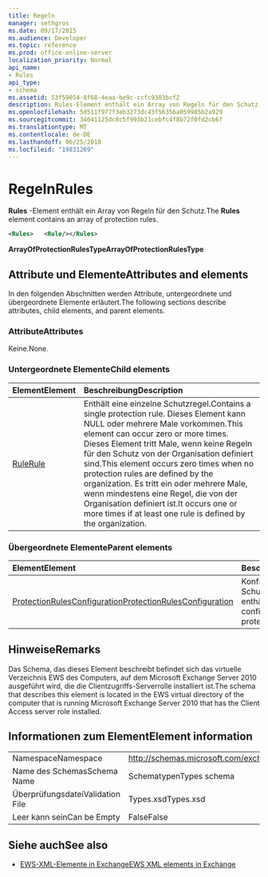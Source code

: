 ```yaml
---
title: Regeln
manager: sethgros
ms.date: 09/17/2015
ms.audience: Developer
ms.topic: reference
ms.prod: office-online-server
localization_priority: Normal
api_name:
- Rules
api_type:
- schema
ms.assetid: 53f59054-8f68-4eaa-be9c-ccfc9383bcf2
description: Rules-Element enthält ein Array von Regeln für den Schutz.
ms.openlocfilehash: 5d511f977f3eb3273dc43f56356a059985b2a929
ms.sourcegitcommit: 34041125dc8c5f993b21cebfc4f8b72f0fd2cb6f
ms.translationtype: MT
ms.contentlocale: de-DE
ms.lasthandoff: 06/25/2018
ms.locfileid: "19831269"
---
```

# <a name="rules"></a><span data-ttu-id="abc46-103">Regeln</span><span class="sxs-lookup"><span data-stu-id="abc46-103">Rules</span></span>

<span data-ttu-id="abc46-104">**Rules** -Element enthält ein Array von Regeln für den Schutz.</span><span class="sxs-lookup"><span data-stu-id="abc46-104">The **Rules** element contains an array of protection rules.</span></span> 
  
```xml
<Rules>   <Rule/></Rules>
```

 <span data-ttu-id="abc46-105">**ArrayOfProtectionRulesType**</span><span class="sxs-lookup"><span data-stu-id="abc46-105">**ArrayOfProtectionRulesType**</span></span>
## <a name="attributes-and-elements"></a><span data-ttu-id="abc46-106">Attribute und Elemente</span><span class="sxs-lookup"><span data-stu-id="abc46-106">Attributes and elements</span></span>

<span data-ttu-id="abc46-107">In den folgenden Abschnitten werden Attribute, untergeordnete und übergeordnete Elemente erläutert.</span><span class="sxs-lookup"><span data-stu-id="abc46-107">The following sections describe attributes, child elements, and parent elements.</span></span>
  
### <a name="attributes"></a><span data-ttu-id="abc46-108">Attribute</span><span class="sxs-lookup"><span data-stu-id="abc46-108">Attributes</span></span>

<span data-ttu-id="abc46-109">Keine.</span><span class="sxs-lookup"><span data-stu-id="abc46-109">None.</span></span>
  
### <a name="child-elements"></a><span data-ttu-id="abc46-110">Untergeordnete Elemente</span><span class="sxs-lookup"><span data-stu-id="abc46-110">Child elements</span></span>

|<span data-ttu-id="abc46-111">**Element**</span><span class="sxs-lookup"><span data-stu-id="abc46-111">**Element**</span></span>|<span data-ttu-id="abc46-112">**Beschreibung**</span><span class="sxs-lookup"><span data-stu-id="abc46-112">**Description**</span></span>|
|:-----|:-----|
|[<span data-ttu-id="abc46-113">Rule</span><span class="sxs-lookup"><span data-stu-id="abc46-113">Rule</span></span>](rule.md) <br/> |<span data-ttu-id="abc46-114">Enthält eine einzelne Schutzregel.</span><span class="sxs-lookup"><span data-stu-id="abc46-114">Contains a single protection rule.</span></span> <span data-ttu-id="abc46-115">Dieses Element kann NULL oder mehrere Male vorkommen.</span><span class="sxs-lookup"><span data-stu-id="abc46-115">This element can occur zero or more times.</span></span> <span data-ttu-id="abc46-116">Dieses Element tritt Male, wenn keine Regeln für den Schutz von der Organisation definiert sind.</span><span class="sxs-lookup"><span data-stu-id="abc46-116">This element occurs zero times when no protection rules are defined by the organization.</span></span> <span data-ttu-id="abc46-117">Es tritt ein oder mehrere Male, wenn mindestens eine Regel, die von der Organisation definiert ist.</span><span class="sxs-lookup"><span data-stu-id="abc46-117">It occurs one or more times if at least one rule is defined by the organization.</span></span>  <br/> |
   
### <a name="parent-elements"></a><span data-ttu-id="abc46-118">Übergeordnete Elemente</span><span class="sxs-lookup"><span data-stu-id="abc46-118">Parent elements</span></span>

|<span data-ttu-id="abc46-119">**Element**</span><span class="sxs-lookup"><span data-stu-id="abc46-119">**Element**</span></span>|<span data-ttu-id="abc46-120">**Beschreibung**</span><span class="sxs-lookup"><span data-stu-id="abc46-120">**Description**</span></span>|
|:-----|:-----|
|[<span data-ttu-id="abc46-121">ProtectionRulesConfiguration</span><span class="sxs-lookup"><span data-stu-id="abc46-121">ProtectionRulesConfiguration</span></span>](protectionrulesconfiguration.md) <br/> |<span data-ttu-id="abc46-122">Konfiguration für den Schutz Regeln Dienst enthält.</span><span class="sxs-lookup"><span data-stu-id="abc46-122">Contains service configuration for the protection rules service.</span></span>  <br/> |
   
## <a name="remarks"></a><span data-ttu-id="abc46-123">Hinweise</span><span class="sxs-lookup"><span data-stu-id="abc46-123">Remarks</span></span>

<span data-ttu-id="abc46-124">Das Schema, das dieses Element beschreibt befindet sich das virtuelle Verzeichnis EWS des Computers, auf dem Microsoft Exchange Server 2010 ausgeführt wird, die die Clientzugriffs-Serverrolle installiert ist.</span><span class="sxs-lookup"><span data-stu-id="abc46-124">The schema that describes this element is located in the EWS virtual directory of the computer that is running Microsoft Exchange Server 2010 that has the Client Access server role installed.</span></span>
  
## <a name="element-information"></a><span data-ttu-id="abc46-125">Informationen zum Element</span><span class="sxs-lookup"><span data-stu-id="abc46-125">Element information</span></span>

|||
|:-----|:-----|
|<span data-ttu-id="abc46-126">Namespace</span><span class="sxs-lookup"><span data-stu-id="abc46-126">Namespace</span></span>  <br/> |http://schemas.microsoft.com/exchange/services/2006/types  <br/> |
|<span data-ttu-id="abc46-127">Name des Schemas</span><span class="sxs-lookup"><span data-stu-id="abc46-127">Schema Name</span></span>  <br/> |<span data-ttu-id="abc46-128">Schematypen</span><span class="sxs-lookup"><span data-stu-id="abc46-128">Types schema</span></span>  <br/> |
|<span data-ttu-id="abc46-129">Überprüfungsdatei</span><span class="sxs-lookup"><span data-stu-id="abc46-129">Validation File</span></span>  <br/> |<span data-ttu-id="abc46-130">Types.xsd</span><span class="sxs-lookup"><span data-stu-id="abc46-130">Types.xsd</span></span>  <br/> |
|<span data-ttu-id="abc46-131">Leer kann sein</span><span class="sxs-lookup"><span data-stu-id="abc46-131">Can be Empty</span></span>  <br/> |<span data-ttu-id="abc46-132">False</span><span class="sxs-lookup"><span data-stu-id="abc46-132">False</span></span>  <br/> |
   
## <a name="see-also"></a><span data-ttu-id="abc46-133">Siehe auch</span><span class="sxs-lookup"><span data-stu-id="abc46-133">See also</span></span>



- [<span data-ttu-id="abc46-134">EWS-XML-Elemente in Exchange</span><span class="sxs-lookup"><span data-stu-id="abc46-134">EWS XML elements in Exchange</span></span>](ews-xml-elements-in-exchange.md)

